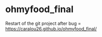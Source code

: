 # ohmyfood_final
Restart of the git project after bug =
https://caralou26.github.io/ohmyfood_final/
